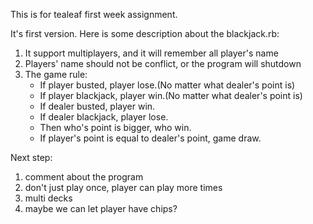 <p>This is for tealeaf first week assignment.</p>

<p>
It's first version. Here is some description about the blackjack.rb:<br />
<ol>
	<li>It support multiplayers, and it will remember all player's name</li>
	<li>Players' name should not be conflict, or the program will shutdown</li>
	<li>The game rule:
	<ul>
		<li>If player busted, player lose.(No matter what dealer's point is)</li>
		<li>If player blackjack, player win.(No matter what dealer's point is)</li>
		<li>If dealer busted, player win.</li>
		<li>If dealer blackjack, player lose.</li>
		<li>Then who's point is bigger, who win.</li>
		<li>If player's point is equal to dealer's point, game draw.</li>
	</ul>
	</li>
</ol>
</p>

<p>
Next step:
<ol>
	<li>comment about the program</li>
	<li>don't just play once, player can play more times</li>
	<li>multi decks</li>
	<li>maybe we can let player have chips?</li>
</ol>
</p>
